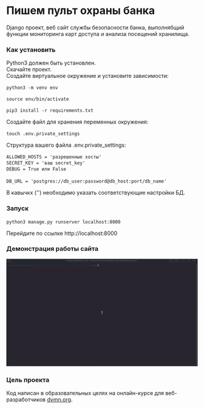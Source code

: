 # Пишем пульт охраны банка
Django проект, веб сайт службы безопасности банка, выполнябщий функции мониторинга карт доступа и анализа посещений хранилища.


### Как установить
Python3 должен быть установлен.  
Скачайте проект.  
Создайте виртуальное окружение и установите зависимости:

```commandline
python3 -m venv env
```
```commandline
source env/bin/activate
```
```commandline
pip3 install -r requirements.txt
```
Создайте файл для хранения переменных окружения:
```commandline
touch .env.private_settings
```
Структура вашего файла .env.private_settings:
```
ALLOWED_HOSTS = 'разрешенные хосты'
SECRET_KEY = 'ваш secret_key'
DEBUG = True или False

DB_URL = 'postgres://db_user:password@db_host:port/db_name'
```
В кавычкх ('') необходимо указать соответствующие настройки БД.
### Запуск
```commandline
python3 manage.py runserver localhost:8000
```
Перейдите по ссылке http://localhost:8000


### Демонстрация работы сайта
![](https://github.com/Skripko-A/django-orm-watching-storage/blob/master/django-orm-watching-storage-demo.gif)
### Цель проекта
Код написан в образовательных целях на онлайн-курсе для веб-разработчиков [dvmn.org](https://dvmn.org/).